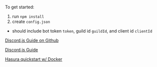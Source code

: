 To get started:
1. run `npm install`
2. create `config.json`
- should include bot token `token`, guild id `guildId`, and client id `clientId`

[Discord.js Guide on Github](https://github.com/discordjs/guide/tree/main)

[Discord.js Guide](https://discordjs.guide/creating-your-bot/)

[Hasura quickstart w/ Docker](https://hasura.io/docs/latest/getting-started/docker-simple/#step-2-connect-a-database)
